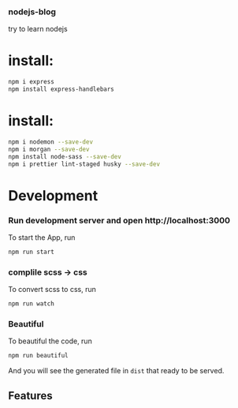 ### nodejs-blog
try to learn nodejs


# install: 
```bash
npm i express
npm install express-handlebars
```
# install: 
```bash
npm i nodemon --save-dev
npm i morgan --save-dev
npm install node-sass --save-dev
npm i prettier lint-staged husky --save-dev
```
# Development

### Run development server and open http://localhost:3000
To start the App, run
```bash
npm run start
```
### complile scss -> css
To convert scss to css, run
```bash
npm run watch
```
### Beautiful

To beautiful the code, run
```bash
npm run beautiful
```

And you will see the generated file in `dist` that ready to be served.

## Features
